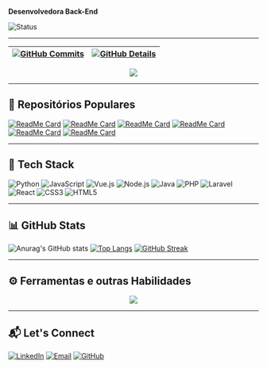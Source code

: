 **Desenvolvedora Back-End**

![Status](https://raw.githubusercontent.com/yoshi389111/github-profile-3d-contrib/main/docs/demo/profile-night-rainbow.svg)

---


| [![GitHub Commits](http://github-profile-summary-cards.vercel.app/api/cards/productive-time?username=Duartevy&theme=dracula&utcOffset=-3)](https://github.com/vn7n24fzkq/github-profile-summary-cards) | [![GitHub Details](http://github-profile-summary-cards.vercel.app/api/cards/profile-details?username=Duartevy&theme=dracula)](https://github.com/vn7n24fzkq/github-profile-summary-cards) |
| ----------- | ----------- |

<div align="center">
  <img src="https://github-profile-trophy.vercel.app/?username=Duartevy&row=1&column=6&theme=dracula&margin-w=15&margin-h=15"/>
</div>


---

## 🌟 Repositórios Populares

[![ReadMe Card](https://github-readme-stats.vercel.app/api/pin/?username=Duartevy&repo=Duartevy&theme=radical)](https://github.com/Duartevy/Duartevy)
[![ReadMe Card](https://github-readme-stats.vercel.app/api/pin/?username=Duartevy&repo=sequencia-fibonacci&theme=radical)](https://github.com/Duartevy/sequencia-fibonacci)
[![ReadMe Card](https://github-readme-stats.vercel.app/api/pin/?username=Duartevy&repo=Teste-automatizado-de-cadastro-de-produto&theme=radical)](https://github.com/Duartevy/Teste-automatizado-de-cadastro-de-produto)
[![ReadMe Card](https://github-readme-stats.vercel.app/api/pin/?username=Duartevy&repo=Agenda-Telefonica&theme=radical)](https://github.com/Duartevy/Agenda-Telefonica)
[![ReadMe Card](https://github-readme-stats.vercel.app/api/pin/?username=Duartevy&repo=Frontend-capivaras&theme=radical)](https://github.com/Duartevy/Frontend-capivaras)
[![ReadMe Card](https://github-readme-stats.vercel.app/api/pin/?username=Duartevy&repo=reajuste_salario&theme=radical)](https://github.com/Duartevy/reajuste_salario)

---
## 🚀 Tech Stack
![Python](https://img.shields.io/badge/Python-3776AB?style=for-the-badge&logo=python&logoColor=white)
![JavaScript](https://img.shields.io/badge/JavaScript-F7DF1E?style=for-the-badge&logo=javascript&logoColor=black)
![Vue.js](https://img.shields.io/badge/Vue.js-4FC08D?style=for-the-badge&logo=vue.js&logoColor=white)
![Node.js](https://img.shields.io/badge/Node.js-339933?style=for-the-badge&logo=node.js&logoColor=white)
![Java](https://img.shields.io/badge/Java-007396?style=for-the-badge&logo=java&logoColor=white)
![PHP](https://img.shields.io/badge/PHP-777BB4?style=for-the-badge&logo=php&logoColor=white)
![Laravel](https://img.shields.io/badge/Laravel-FF2D20?style=for-the-badge&logo=laravel&logoColor=white)
![React](https://img.shields.io/badge/React-61DAFB?style=for-the-badge&logo=react&logoColor=black)
![CSS3](https://img.shields.io/badge/CSS3-1572B6?style=for-the-badge&logo=css3&logoColor=white)
![HTML5](https://img.shields.io/badge/HTML5-E34F26?style=for-the-badge&logo=html5&logoColor=white)

---

## 📊 GitHub Stats
![Anurag's GitHub stats](https://github-readme-stats.vercel.app/api?username=Duartevy&show_icons=true&theme=radical)
[![Top Langs](https://github-readme-stats.vercel.app/api/top-langs/?username=Duartevy&layout=compact&theme=radical)](https://github.com/anuraghazra/github-readme-stats)
[![GitHub Streak](https://streak-stats.demolab.com/?user=Duartevy&theme=radical)](https://git.io/streak-stats)

---

##  ⚙️ Ferramentas e outras Habilidades
<div align="center">
  <a href="https://skillicons.dev">
    <img src="https://skillicons.dev/icons?i=git,vscode,javascript,typescript,css,html,react,next,tailwind,sass,nodejs,express,nest,vue,docker,figma,github,jest,materialui,linux,postman,styledcomponents,vercel,vite,bootstrap,mongodb,postgres,discord,linkedin,instagram" />
  </a>
  <br />
  </div>
  
---

  ## 📬 Let's Connect

  [![LinkedIn](https://img.shields.io/badge/LinkedIn-0077B5?style=for-the-badge&logo=linkedin&logoColor=white)](https://www.linkedin.com/in/milene-d-b3558022a/)
  [![Email](https://img.shields.io/badge/Email-D14836?style=for-the-badge&logo=gmail&logoColor=white)](mailto:milenegba@gmail.com)
  [![GitHub](https://img.shields.io/badge/GitHub-181717?style=for-the-badge&logo=github&logoColor=white)](https://github.com/Duartevy)






